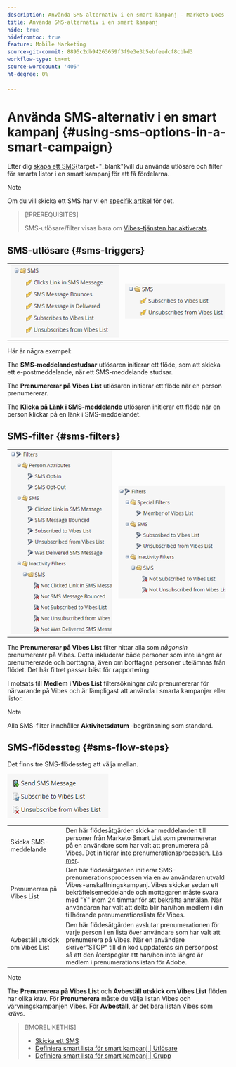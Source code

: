 ```yaml
---
description: Använda SMS-alternativ i en smart kampanj - Marketo Docs - produktdokumentation
title: Använda SMS-alternativ i en smart kampanj
hide: true
hidefromtoc: true
feature: Mobile Marketing
source-git-commit: 8895c2db94263659f3f9e3e3b5ebfeedcf8cbbd3
workflow-type: tm+mt
source-wordcount: '406'
ht-degree: 0%

---
```


# Använda SMS-alternativ i en smart kampanj {#using-sms-options-in-a-smart-campaign}

Efter dig [skapa ett SMS](/help/marketo/product-docs/mobile-marketing/vibes-sms-messages/create-an-sms-message.md){target="_blank"}vill du använda utlösare och filter för smarta listor i en smart kampanj för att få fördelarna.

>[!NOTE]
>
>Om du vill skicka ett SMS har vi en [specifik artikel](/help/marketo/product-docs/mobile-marketing/vibes-sms-messages/send-an-sms-message.md) för det.

>[!PREREQUISITES]
>
>SMS-utlösare/filter visas bara om [Vibes-tjänsten har aktiverats](/help/marketo/product-docs/mobile-marketing/admin/add-vibes-as-a-launchpoint-service.md).

## SMS-utlösare {#sms-triggers}

<table>
  <tr>
    <td><img src="assets/using-sms-options-in-a-smart-campaign-1.png"></td>
    <td><img src="assets/using-sms-options-in-a-smart-campaign-2.png"></td>
  </tr>
</table>

Här är några exempel:

The **SMS-meddelandestudsar** utlösaren initierar ett flöde, som att skicka ett e-postmeddelande, när ett SMS-meddelande studsar.

The **Prenumererar på Vibes List** utlösaren initierar ett flöde när en person prenumererar.

The **Klicka på Länk i SMS-meddelande** utlösaren initierar ett flöde när en person klickar på en länk i SMS-meddelandet.

## SMS-filter {#sms-filters}

<table>
  <tr>
    <td><img src="assets/using-sms-options-in-a-smart-campaign-3.png"></td>
    <td><img src="assets/using-sms-options-in-a-smart-campaign-4.png"></td>
  </tr>
</table>

The **Prenumererar på Vibes List** filter hittar alla som *någonsin* prenumererar på Vibes. Detta inkluderar både personer som inte längre är prenumererade och borttagna, även om borttagna personer utelämnas från flödet. Det här filtret passar bäst för rapportering.

I motsats till **Medlem i Vibes List** filtersökningar _alla_ prenumererar för närvarande på Vibes och är lämpligast att använda i smarta kampanjer eller listor.

>[!NOTE]
>
>Alla SMS-filter innehåller **Aktivitetsdatum** -begränsning som standard.

## SMS-flödessteg {#sms-flow-steps}

Det finns tre SMS-flödessteg att välja mellan.

![](assets/using-sms-options-in-a-smart-campaign-5.png)

<table>
<tbody>
  <tr>
    <td style="width:25%">Skicka SMS-meddelande</td>
    <td>Den här flödesåtgärden skickar meddelanden till personer från Marketo Smart List som prenumererar på en användare som har valt att prenumerera på Vibes. Det initierar inte prenumerationsprocessen. <a href="/help/marketo/product-docs/mobile-marketing/vibes-sms-messages/send-an-sms-message.md">Läs mer</a>.</td>
  </tr>

<tr>
    <td style="width:25%">Prenumerera på Vibes List</td>
    <td>Den här flödesåtgärden initierar SMS-prenumerationsprocessen via en av användaren utvald Vibes-anskaffningskampanj. Vibes skickar sedan ett bekräftelsemeddelande och mottagaren måste svara med "Y" inom 24 timmar för att bekräfta anmälan. När användaren har valt att delta blir han/hon medlem i din tillhörande prenumerationslista för Vibes.</td>
  </tr>
  <tr>
    <td style="width:25%">Avbeställ utskick om Vibes List</td>
    <td>Den här flödesåtgärden avslutar prenumerationen för varje person i en lista över användare som har valt att prenumerera på Vibes. När en användare skriver"STOP" till din kod uppdateras sin personpost så att den återspeglar att han/hon inte längre är medlem i prenumerationslistan för Adobe.</td>
  </tr>
  </tbody>
</table>

>[!NOTE]
>
>The **Prenumerera på Vibes List** och **Avbeställ utskick om Vibes List** flöden har olika krav. För **Prenumerera** måste du välja listan Vibes och värvningskampanjen Vibes. För **Avbeställ**, är det bara listan Vibes som krävs.

>[!MORELIKETHIS]
>
>* [Skicka ett SMS](/help/marketo/product-docs/mobile-marketing/vibes-sms-messages/send-an-sms-message.md)
>* [Definiera smart lista för smart kampanj | Utlösare](/help/marketo/product-docs/core-marketo-concepts/smart-campaigns/creating-a-smart-campaign/define-smart-list-for-smart-campaign-trigger.md)
>* [Definiera smart lista för smart kampanj | Grupp](/help/marketo/product-docs/core-marketo-concepts/smart-campaigns/creating-a-smart-campaign/define-smart-list-for-smart-campaign-batch.md)
